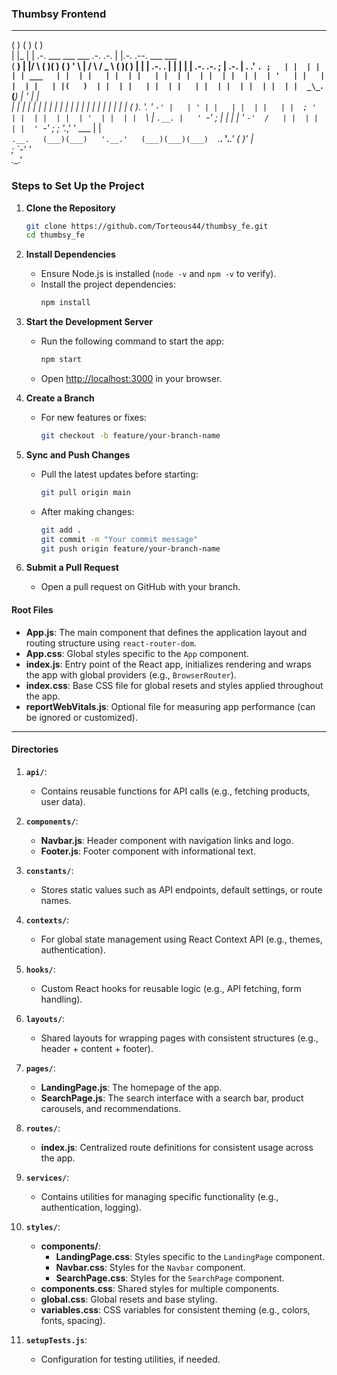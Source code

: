 ### Thumbsy Frontend
 ___       ___                                  ___                             
(   )     (   )                                (   )                            
 | |_      | | .-.    ___  ___   ___ .-. .-.    | |.-.       .--.     ___  ___  
(   __)    | |/   \  (   )(   ) (   )   '   \   | /   \    /  _  \   (   )(   ) 
 | |       |  .-. .   | |  | |   |  .-.  .-. ;  |  .-. |  . .' `. ;   | |  | |  
 | | ___   | |  | |   | |  | |   | |  | |  | |  | |  | |  | '   | |   | |  | |  
 | |(   )  | |  | |   | |  | |   | |  | |  | |  | |  | |  _\_`.(___)  | '  | |  
 | | | |   | |  | |   | |  | |   | |  | |  | |  | |  | | (   ). '.    '  `-' |  
 | ' | |   | |  | |   | |  ; '   | |  | |  | |  | '  | |  | |  `\ |    `.__. |  
 ' `-' ;   | |  | |   ' `-'  /   | |  | |  | |  ' `-' ;   ; '._,' '    ___ | |  
  `.__.   (___)(___)   '.__.'   (___)(___)(___)  `.__.     '.___.'    (   )' |  
                                                                       ; `-' '  
                                                                        .__.'   
### **Steps to Set Up the Project**


1. **Clone the Repository**
   ```bash
   git clone https://github.com/Torteous44/thumbsy_fe.git
   cd thumbsy_fe
   ```

2. **Install Dependencies**
   - Ensure Node.js is installed (`node -v` and `npm -v` to verify).
   - Install the project dependencies:
     ```bash
     npm install
     ```

3. **Start the Development Server**
   - Run the following command to start the app:
     ```bash
     npm start
     ```
   - Open [http://localhost:3000](http://localhost:3000) in your browser.

4. **Create a Branch**
   - For new features or fixes:
     ```bash
     git checkout -b feature/your-branch-name
     ```

5. **Sync and Push Changes**
   - Pull the latest updates before starting:
     ```bash
     git pull origin main
     ```
   - After making changes:
     ```bash
     git add .
     git commit -m "Your commit message"
     git push origin feature/your-branch-name
     ```

6. **Submit a Pull Request**
   - Open a pull request on GitHub with your branch.


#### **Root Files**
- **App.js**: The main component that defines the application layout and routing structure using `react-router-dom`.
- **App.css**: Global styles specific to the `App` component.
- **index.js**: Entry point of the React app, initializes rendering and wraps the app with global providers (e.g., `BrowserRouter`).
- **index.css**: Base CSS file for global resets and styles applied throughout the app.
- **reportWebVitals.js**: Optional file for measuring app performance (can be ignored or customized).

---

#### **Directories**

1. **`api/`**:
   - Contains reusable functions for API calls (e.g., fetching products, user data).

2. **`components/`**:
   - **Navbar.js**: Header component with navigation links and logo.
   - **Footer.js**: Footer component with informational text.

3. **`constants/`**:
   - Stores static values such as API endpoints, default settings, or route names.

4. **`contexts/`**:
   - For global state management using React Context API (e.g., themes, authentication).

5. **`hooks/`**:
   - Custom React hooks for reusable logic (e.g., API fetching, form handling).

6. **`layouts/`**:
   - Shared layouts for wrapping pages with consistent structures (e.g., header + content + footer).

7. **`pages/`**:
   - **LandingPage.js**: The homepage of the app.
   - **SearchPage.js**: The search interface with a search bar, product carousels, and recommendations.

8. **`routes/`**:
   - **index.js**: Centralized route definitions for consistent usage across the app.

9. **`services/`**:
   - Contains utilities for managing specific functionality (e.g., authentication, logging).

10. **`styles/`**:
    - **components/**:
      - **LandingPage.css**: Styles specific to the `LandingPage` component.
      - **Navbar.css**: Styles for the `Navbar` component.
      - **SearchPage.css**: Styles for the `SearchPage` component.
    - **components.css**: Shared styles for multiple components.
    - **global.css**: Global resets and base styling.
    - **variables.css**: CSS variables for consistent theming (e.g., colors, fonts, spacing).

11. **`setupTests.js`**:
    - Configuration for testing utilities, if needed.



